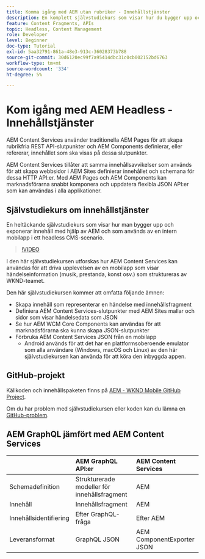 ```yaml
---
title: Komma igång med AEM utan rubriker - Innehållstjänster
description: En komplett självstudiekurs som visar hur du bygger upp och visar innehåll med hjälp av AEM Headless.
feature: Content Fragments, APIs
topic: Headless, Content Management
role: Developer
level: Beginner
doc-type: Tutorial
exl-id: 5aa32791-861a-48e3-913c-36028373b788
source-git-commit: 30d6120ec99f7a95414dbc31c0cb002152bd6763
workflow-type: tm+mt
source-wordcount: '334'
ht-degree: 5%

---
```


# Kom igång med AEM Headless - Innehållstjänster

AEM Content Services använder traditionella AEM Pages för att skapa rubrikfria REST API-slutpunkter och AEM Components definierar, eller refererar, innehållet som ska visas på dessa slutpunkter.

AEM Content Services tillåter att samma innehållsavvikelser som används för att skapa webbsidor i AEM Sites definierar innehållet och schemana för dessa HTTP API:er. Med AEM Pages och AEM Components kan marknadsförarna snabbt komponera och uppdatera flexibla JSON API:er som kan användas i alla applikationer.

## Självstudiekurs om innehållstjänster

En heltäckande självstudiekurs som visar hur man bygger upp och exponerar innehåll med hjälp av AEM och som används av en intern mobilapp i ett headless CMS-scenario.

>[!VIDEO](https://video.tv.adobe.com/v/28315?quality=12&learn=on)

I den här självstudiekursen utforskas hur AEM Content Services kan användas för att driva upplevelsen av en mobilapp som visar händelseinformation (musik, prestanda, konst osv.) som struktureras av WKND-teamet.

Den här självstudiekursen kommer att omfatta följande ämnen:

* Skapa innehåll som representerar en händelse med innehållsfragment
* Definiera AEM Content Services-slutpunkter med AEM Sites mallar och sidor som visar händelsedata som JSON
* Se hur AEM WCM Core Components kan användas för att marknadsförarna ska kunna skapa JSON-slutpunkter
* Förbruka AEM Content Services JSON från en mobilapp
   * Android används för att det har en plattformsoberoende emulator som alla användare (Windows, macOS och Linux) av den här självstudiekursen kan använda för att köra den inbyggda appen.

## GitHub-projekt

Källkoden och innehållspaketen finns på [AEM - WKND Mobile GitHub Project](https://github.com/adobe/aem-guides-wknd-mobile).

Om du har problem med självstudiekursen eller koden kan du lämna en [GitHub-problem](https://github.com/adobe/aem-guides-wknd-mobile/issues).

## AEM GraphQL jämfört med AEM Content Services

|                                | AEM GraphQL API:er | AEM Content Services |
|--------------------------------|:-----------------|:---------------------|
| Schemadefinition | Strukturerade modeller för innehållsfragment | AEM |
| Innehåll | Innehållsfragment | AEM |
| Innehållsidentifiering | Efter GraphQL-fråga | Efter AEM |
| Leveransformat | GraphQL JSON | AEM ComponentExporter JSON |
